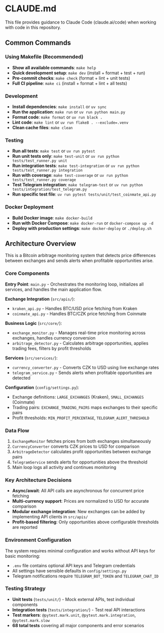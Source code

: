 # CLAUDE.md

This file provides guidance to Claude Code (claude.ai/code) when working with code in this repository.

## Common Commands

### Using Makefile (Recommended)
- **Show all available commands**: `make help`
- **Quick development setup**: `make dev` (install + format + test + run)
- **Pre-commit checks**: `make check` (format + lint + unit tests)
- **Full CI pipeline**: `make ci` (install + format + lint + all tests)

### Development
- **Install dependencies**: `make install` or `uv sync`
- **Run the application**: `make run` or `uv run python main.py`
- **Format code**: `make format` or `uv run black .`
- **Lint code**: `make lint` or `uv run flake8 . --exclude=.venv`
- **Clean cache files**: `make clean`

### Testing
- **Run all tests**: `make test` or `uv run pytest`
- **Run unit tests only**: `make test-unit` or `uv run python tests/test_runner.py unit`
- **Run integration tests**: `make test-integration` or `uv run python tests/test_runner.py integration`
- **Run with coverage**: `make test-coverage` or `uv run python tests/test_runner.py coverage`
- **Test Telegram integration**: `make telegram-test` or `uv run python tests/integration/test_telegram.py`
- **Run specific test file**: `uv run pytest tests/unit/test_coinmate_api.py`

### Docker Deployment
- **Build Docker image**: `make docker-build`
- **Run with Docker Compose**: `make docker-run` or `docker-compose up -d`
- **Deploy with production settings**: `make docker-deploy` or `./deploy.sh`

## Architecture Overview

This is a Bitcoin arbitrage monitoring system that detects price differences between exchanges and sends alerts when profitable opportunities arise.

### Core Components

**Entry Point**: `main.py` - Orchestrates the monitoring loop, initializes all services, and handles the main application flow.

**Exchange Integration** (`src/apis/`):
- `kraken_api.py` - Handles BTC/USD price fetching from Kraken
- `coinmate_api.py` - Handles BTC/CZK price fetching from Coinmate

**Business Logic** (`src/core/`):
- `exchange_monitor.py` - Manages real-time price monitoring across exchanges, handles currency conversion
- `arbitrage_detector.py` - Calculates arbitrage opportunities, applies trading fees, filters by profit thresholds

**Services** (`src/services/`):
- `currency_converter.py` - Converts CZK to USD using live exchange rates
- `telegram_service.py` - Sends alerts when profitable opportunities are detected

**Configuration** (`config/settings.py`):
- Exchange definitions: `LARGE_EXCHANGES` (Kraken), `SMALL_EXCHANGES` (Coinmate)
- Trading pairs: `EXCHANGE_TRADING_PAIRS` maps exchanges to their specific pairs
- Profit thresholds: `MIN_PROFIT_PERCENTAGE`, `TELEGRAM_ALERT_THRESHOLD`

### Data Flow

1. `ExchangeMonitor` fetches prices from both exchanges simultaneously
2. `CurrencyConverter` converts CZK prices to USD for comparison
3. `ArbitrageDetector` calculates profit opportunities between exchange pairs
4. `TelegramService` sends alerts for opportunities above the threshold
5. Main loop logs all activity and continues monitoring

### Key Architecture Decisions

- **Async/await**: All API calls are asynchronous for concurrent price fetching
- **Multi-currency support**: Prices are normalized to USD for accurate comparison
- **Modular exchange integration**: New exchanges can be added by implementing API clients in `src/apis/`
- **Profit-based filtering**: Only opportunities above configurable thresholds are reported

### Environment Configuration

The system requires minimal configuration and works without API keys for basic monitoring:
- `.env` file contains optional API keys and Telegram credentials
- All settings have sensible defaults in `config/settings.py`
- Telegram notifications require `TELEGRAM_BOT_TOKEN` and `TELEGRAM_CHAT_ID`

### Testing Strategy

- **Unit tests** (`tests/unit/`) - Mock external APIs, test individual components
- **Integration tests** (`tests/integration/`) - Test real API interactions
- **Test markers**: `@pytest.mark.unit`, `@pytest.mark.integration`, `@pytest.mark.slow`
- **68 total tests** covering all major components and error scenarios